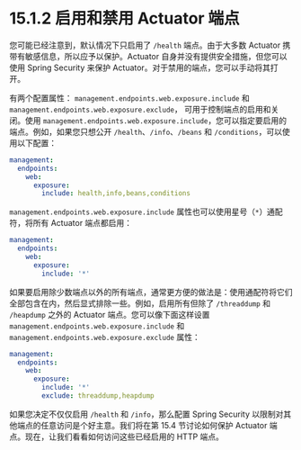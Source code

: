 # 15.1.2 启用和禁用 Actuator 端点

您可能已经注意到，默认情况下只启用了 `/health` 端点。由于大多数 Actuator 携带有敏感信息，所以应予以保护。Actuator 自身并没有提供安全措施，但您可以使用 Spring Security 来保护 Actuator。对于禁用的端点，您可以手动将其打开。

有两个配置属性： `management.endpoints.web.exposure.include` 和 `management.endpoints.web.exposure.exclude`， 可用于控制端点的启用和关闭。使用 `management.endpoints.web.exposure.include`，您可以指定要启用的端点。例如，如果您只想公开 `/health`、`/info`、`/beans` 和 `/conditions`，可以使用以下配置：

```yaml
management:
  endpoints:
    web:
      exposure:
        include: health,info,beans,conditions
```

`management.endpoints.web.exposure.include` 属性也可以使用星号（`*`）通配符，将所有 Actuator 端点都启用：

```yaml
management:
  endpoints:
    web:
      exposure:
        include: '*'
```

如果要启用除少数端点以外的所有端点，通常更方便的做法是：使用通配符将它们全部包含在内，然后显式排除一些。例如，启用所有但除了 `/threaddump` 和 `/heapdump` 之外的 Actuator 端点。您可以像下面这样设置 `management.endpoints.web.exposure.include` 和 `management.endpoints.web.exposure.exclude` 属性：

```yaml
management:
  endpoints:
    web:
      exposure:
        include: '*'
        exclude: threaddump,heapdump
```

如果您决定不仅仅启用 `/health` 和 `/info`，那么配置 Spring Security 以限制对其他端点的任意访问是个好主意。我们将在第 15.4 节讨论如何保护 Actuator 端点。现在，让我们看看如何访问这些已经启用的 HTTP 端点。

